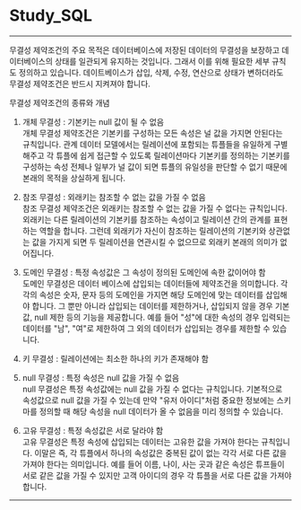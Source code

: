 # Study_SQL

-----------------------------------------------------------------------------------------
무결성 제약조건의 주요 목적은 데이터베이스에 저장된 데이터의 무결성을 보장하고 데이터베이스의 상태를 일관되게 유지하는 것입니다. 그래서 이를 위해 필요한 세부 규칙도 정의하고 있습니다. 데이트베이스가 삽입, 삭제, 수정, 연산으로 상태가 변하더라도 무결성 제약조건은 반드시 지켜져야 합니다.

무결성 제약조건의 종류와 개념
1. 개체 무결성 : 기본키는 null 값이 될 수 없음 <br>
개체 무결성 제약조건은 기본키를 구성하는 모든 속성은 널 값을 가지면 안된다는 규칙입니다. 관계 데이터 모델에서는 릴레이션에 포함되는 튜플들을 유일하게 구별해주고 각 튜플에 쉽게 접근할 수 있도록 릴레이션마다 기본키를 정의하는 기본키를 구성하는 속성 전체나 일부가 널 값이 되면 튜플의 유일성을 판단할 수 없기 때문에 본래의 목적을 상실하게 됩니다. 

 

2. 참조 무결성 : 외래키는 참조할 수 없는 값을 가질 수 없음 <br>
참조 무결성 제약조건은 외래키는 참조할 수 없는 값을 가질 수 없다는 규칙입니다. 외래키는 다른 릴레이션의 기본키를 참조하는 속성이고 릴레이션 간의 관계를 표현하는 역할을 합니다. 그런데 외래키가 자신이 참조하는 릴레이션의 기본키와 상관없는 값을 가지게 되면 두 릴레이션을 연관시킬 수 없으므로 외래키 본래의 의미가 없어집니다.

 

3. 도메인 무결성 : 특정 속성값은 그 속성이 정의된 도메인에 속한 값이어야 함 <br>
도메인 무결성은 데이터 베이스에 삽입되는 데이터들에 제약조건을 의미합니다. 각각의 속성은 숫자, 문자 등의 도메인을 가지면 해당 도메인에 맞는 데이터를 삽입해야 합니다. 그 뿐만 아니라 삽입되는 데이터를 제한하거나, 삽입되지 않을 경우 기본값, null 제한 등의 기능을 제공합니다. 예를 들어 "성"에 대한 속성의 경우 입력되는 데이터를 "남", "여"로 제한하여 그 외의 데이터가 삽입되는 경우를 제한할 수 있습니다. 

 

4. 키 무결성 : 릴레이션에는 최소한 하나의 키가 존재해야 함
 

5. null 무결성 : 특정 속성은 null 값을 가질 수 없음 <br>
null 무결성은 특정 속성값에는 null 값을 가질 수 없다는 규칙입니다. 기본적으로 속성값으로 null 값을 가질 수 있는데 만약 "유저 아이디"처럼 중요한 정보에는 스키마를 정의할 때 해당 속성을 null 데이터가 올 수 없음을 미리 정의할 수 있습니다. 

 

6. 고유 무결성 : 특정 속성값은 서로 달라야 함 <br>
고유 무결성은 특정 속성에 삽입되는 데이터는 고유한 값을 가져야 한다는 규칙입니다. 이말은 즉, 각 튜플에서 하나의 속성값은 중복된 값이 없는 각각 서로 다른 값을 가져야 한다는 의미입니다. 예를 들어 이름, 나이, 사는 곳과 같은 속성은 튜프들이 서로 같은 값을 가질 수 있지만 고객 아이디의 경우 각 튜플을 서로 다른 값을 가져야 합니다. 
--------------------------------------------------------------------
